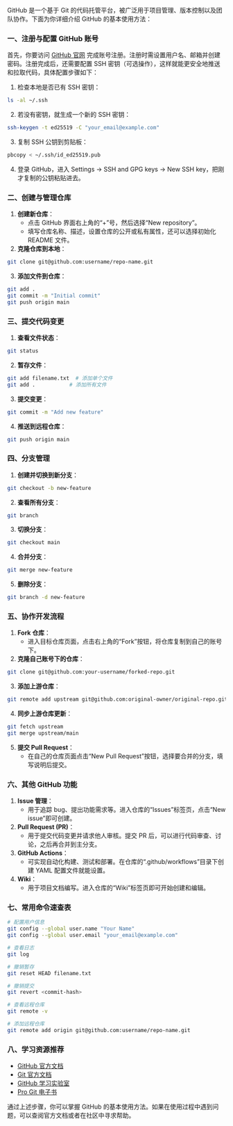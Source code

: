 GitHub 是一个基于 Git 的代码托管平台，被广泛用于项目管理、版本控制以及团队协作。下面为你详细介绍 GitHub 的基本使用方法：

### 一、注册与配置 GitHub 账号
首先，你要访问 [GitHub 官网](https://github.com) 完成账号注册。注册时需设置用户名、邮箱并创建密码。注册完成后，还需要配置 SSH 密钥（可选操作），这样就能更安全地推送和拉取代码，具体配置步骤如下：
1. 检查本地是否已有 SSH 密钥：
```bash
ls -al ~/.ssh
```
2. 若没有密钥，就生成一个新的 SSH 密钥：
```bash
ssh-keygen -t ed25519 -C "your_email@example.com"
```
3. 复制 SSH 公钥到剪贴板：
```bash
pbcopy < ~/.ssh/id_ed25519.pub
```
4. 登录 GitHub，进入 Settings → SSH and GPG keys → New SSH key，把刚才复制的公钥粘贴进去。

### 二、创建与管理仓库
1. **创建新仓库**：
    - 点击 GitHub 界面右上角的“+”号，然后选择“New repository”。
    - 填写仓库名称、描述，设置仓库的公开或私有属性，还可以选择初始化 README 文件。
2. **克隆仓库到本地**：
```bash
git clone git@github.com:username/repo-name.git
```
3. **添加文件到仓库**：
```bash
git add .
git commit -m "Initial commit"
git push origin main
```

### 三、提交代码变更
1. **查看文件状态**：
```bash
git status
```
2. **暂存文件**：
```bash
git add filename.txt  # 添加单个文件
git add .           # 添加所有文件
```
3. **提交变更**：
```bash
git commit -m "Add new feature"
```
4. **推送到远程仓库**：
```bash
git push origin main
```

### 四、分支管理
1. **创建并切换到新分支**：
```bash
git checkout -b new-feature
```
2. **查看所有分支**：
```bash
git branch
```
3. **切换分支**：
```bash
git checkout main
```
4. **合并分支**：
```bash
git merge new-feature
```
5. **删除分支**：
```bash
git branch -d new-feature
```

### 五、协作开发流程
1. **Fork 仓库**：
    - 进入目标仓库页面，点击右上角的“Fork”按钮，将仓库复制到自己的账号下。
2. **克隆自己账号下的仓库**：
```bash
git clone git@github.com:your-username/forked-repo.git
```
3. **添加上游仓库**：
```bash
git remote add upstream git@github.com:original-owner/original-repo.git
```
4. **同步上游仓库更新**：
```bash
git fetch upstream
git merge upstream/main
```
5. **提交 Pull Request**：
    - 在自己的仓库页面点击“New Pull Request”按钮，选择要合并的分支，填写说明后提交。

### 六、其他 GitHub 功能
1. **Issue 管理**：
    - 用于追踪 bug、提出功能需求等。进入仓库的“Issues”标签页，点击“New issue”即可创建。
2. **Pull Request (PR)**：
    - 用于提交代码变更并请求他人审核。提交 PR 后，可以进行代码审查、讨论，之后再合并到主分支。
3. **GitHub Actions**：
    - 可实现自动化构建、测试和部署。在仓库的“.github/workflows”目录下创建 YAML 配置文件就能设置。
4. **Wiki**：
    - 用于项目文档编写。进入仓库的“Wiki”标签页即可开始创建和编辑。

### 七、常用命令速查表
```bash
# 配置用户信息
git config --global user.name "Your Name"
git config --global user.email "your_email@example.com"

# 查看日志
git log

# 撤销暂存
git reset HEAD filename.txt

# 撤销提交
git revert <commit-hash>

# 查看远程仓库
git remote -v

# 添加远程仓库
git remote add origin git@github.com:username/repo-name.git
```

### 八、学习资源推荐
- [GitHub 官方文档](https://docs.github.com/)
- [Git 官方文档](https://git-scm.com/doc)
- [GitHub 学习实验室](https://lab.github.com/)
- [Pro Git 电子书](https://git-scm.com/book/en/v2)

通过上述步骤，你可以掌握 GitHub 的基本使用方法。如果在使用过程中遇到问题，可以查阅官方文档或者在社区中寻求帮助。
